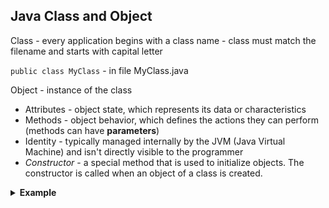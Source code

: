 ## Java Class and Object

Class - every application begins with a class name -  class must match the filename and starts with capital letter

`public class MyClass` - in file MyClass.java

Object - instance of the class
- Attributes - object state, which represents its data or  characteristics
- Methods - object behavior, which defines the actions they can perform (methods can have **parameters**)
- Identity - typically managed internally by the JVM (Java Virtual Machine) and isn't directly visible to the programmer
- *Constructor* - a special method that is used to initialize objects. The constructor is called when an object of a class is created.
<details>
  <summary> <b> Example </b> </summary><br>

```
public class BoardGame {
    // Attributes
    private String name;
    private int numberOfPlayers;
    private double complexity;
    
    // Constructor
    public BoardGame(String name, int numberOfPlayers, double complexity) {
        this.name = name;
        this.numberOfPlayers = numberOfPlayers;
        this.complexity = complexity;
    }
    
    //Method without parameters
    public void getGameInfo(){
        System.out.println("Game Name: "+ name + "Number of Players: " + numberOfPlayers + "complexity: " + complexity);
    }
     //Method with a parameter
     public void setComplexity(double complexity){
            this.complexity = complexity;
        }
    
     // Main method to create and display objects
    public static void main(String[] args) {
        // Creating two BoardGame objects
        BoardGame game1 = new BoardGame("Blood Rage", 4, 2.88);
        BoardGame game2 = new BoardGame("Hero Realms", 4, 1.86);
        game1.getGameInfo() //will print info
```
</details>